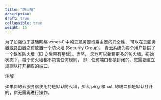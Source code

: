 ```yaml
---
title: "防火墙"
description: 
draft: true
collapsible: true
weight: 15
---
```


为了加强位于基础网络 vxnet-0 中的云服务器或路由器的安全性， 可以在云服务器或路由器之前放置一个防火墙 (Security Group)。 青云系统为每个用户提供了一个缺省防火墙（ID 之后带有星标）。当然， 您也可以新建更多的防火墙。初始状态下，每个防火墙都不包含任何规则， 即，任何端口都是封闭的，您需要建立规则以打开相应的端口。

注解

如果你的云服务器使用的是默认防火墙，那么 ping 和 ssh 的端口都是默认打开的，你无需再进行操作。

